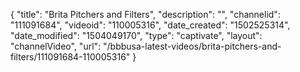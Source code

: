 {
    "title": "Brita Pitchers and Filters",
    "description": "",
    "channelid": "111091684",
    "videoid": "110005316",
    "date_created": "1502525314",
    "date_modified": "1504049170",
    "type": "captivate",
    "layout": "channelVideo",
    "url": "\/bbbusa-latest-videos\/brita-pitchers-and-filters\/111091684-110005316"
}